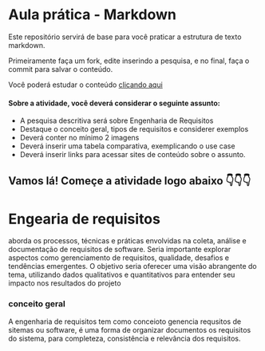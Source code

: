 # Aula prática - Markdown

Este repositório servirá de base para você praticar a estrutura de texto markdown. 

Primeiramente faça um fork, edite inserindo a pesquisa, e no final, faça o commit para salvar o conteúdo.

Você poderá estudar o conteúdo [clicando aqui](https://docs.pipz.com/central-de-ajuda/learning-center/guia-basico-de-markdown#open)

#### Sobre a atividade, você deverá considerar o seguinte assunto:

- A pesquisa descritiva será sobre Engenharia de Requisitos
- Destaque o conceito geral, tipos de requisitos e considerer exemplos
- Deverá conter no mínimo 2 imagens
- Deverá inserir uma tabela comparativa, exemplicando o use case
- Deverá inserir links para acessar sites de conteúdo sobre o assunto.


## Vamos lá! Começe a atividade logo abaixo 👇👇👇

# Engearia de requisitos

 aborda os processos, técnicas e práticas envolvidas na coleta, análise e documentação de requisitos de software. Seria importante explorar aspectos como gerenciamento de requisitos, qualidade, desafios e tendências emergentes. O objetivo seria oferecer uma visão abrangente do tema, utilizando dados qualitativos e quantitativos para entender seu impacto nos resultados do projeto

### conceito geral

 A engenharia de requisitos tem como conceioto genencia requsitos de sitemas ou software, é uma forma de organizar documentos  os requisitos do sistema, para completeza, consistência e relevância dos requisitos.
